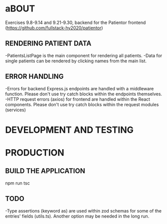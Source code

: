 # aBOUT
Exercises 9.8-9.14 and 9.21-9.30, backend for the Patientor frontend (https://github.com/fullstack-hy2020/patientor)



## RENDERING PATIENT DATA

-PatientsListPage is the main component for rendering all patients.
-Data for single patients can be rendered by clicking names from the main list. 

## ERROR HANDLING

-Errors for backend Express.js endpoints are handled with a middleware function. Please don't use try catch blocks within the endpoints themselves.
-HTTP request errors (axios) for frontend are handled within the React components. Please don't use try catch blocks within the request modules (services) 

# DEVELOPMENT AND TESTING


# PRODUCTION

## BUILD THE APPLICATION
npm run tsc


## TODO

-Type assertions (keyword as) are used within zod schemas for some of the entries' fields (utils.ts). Another option may be needed in the long run.